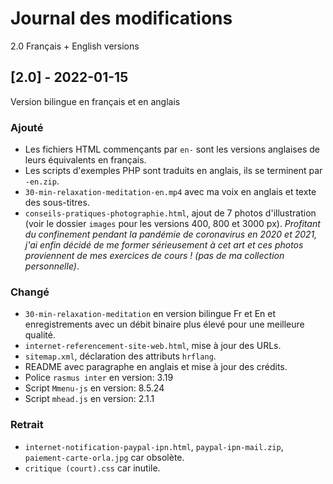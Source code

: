 # Journal des modifications

2.0 Français + English versions  

## [2.0] - 2022-01-15

Version bilingue en français et en anglais  

### Ajouté
- Les fichiers HTML commençants par `en-` sont les versions anglaises de leurs équivalents en français.  
- Les scripts d'exemples PHP sont traduits en anglais, ils se terminent par `-en.zip`.  
- `30-min-relaxation-meditation-en.mp4` avec ma voix en anglais et texte des sous-titres.  
- `conseils-pratiques-photographie.html`, ajout de 7 photos d'illustration (voir le dossier `images` pour les versions 400, 800 et 3000 px). _Profitant du confinement pendant la pandémie de coronavirus en 2020 et 2021, j'ai enfin décidé de me former sérieusement à cet art et ces photos proviennent de mes exercices de cours ! (pas de ma collection personnelle)_.  

### Changé
- `30-min-relaxation-meditation` en version bilingue Fr et En et enregistrements avec un débit binaire plus élevé pour une meilleure qualité.  
- `internet-referencement-site-web.html`, mise à jour des URLs.  
- `sitemap.xml`, déclaration des attributs `hrflang`.  
- README avec paragraphe en anglais et mise à jour des crédits.  
- Police `rasmus inter` en version: 3.19
- Script `Mmenu-js` en version: 8.5.24
- Script `mhead.js` en version: 2.1.1

### Retrait
- `internet-notification-paypal-ipn.html`, `paypal-ipn-mail.zip`, `paiement-carte-orla.jpg` car obsolète.  
- `critique (court).css` car inutile.  

